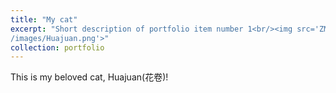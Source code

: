 ```yaml
---
title: "My cat"
excerpt: "Short description of portfolio item number 1<br/><img src='ZMacademicpages.github.io
/images/Huajuan.png'>"
collection: portfolio
---
```


This is my beloved cat, Huajuan(花卷)!
